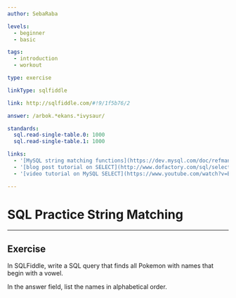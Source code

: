```yaml
---
author: SebaRaba

levels:
  - beginner
  - basic

tags:
  - introduction
  - workout

type: exercise

linkType: sqlfiddle

link: http://sqlfiddle.com/#!9/1f5b76/2

answer: /arbok.*ekans.*ivysaur/

standards:
  sql.read-single-table.0: 1000
  sql.read-single-table.1: 1000

links:
  - '[MySQL string matching functions](https://dev.mysql.com/doc/refman/5.7/en/string-comparison-functions.html){documentation}'
  - '[blog post tutorial on SELECT](http://www.dofactory.com/sql/select){website}'
  - '[video tutorial on MySQL SELECT](https://www.youtube.com/watch?v=BgK88mlgA6I){video}'

---
```


# SQL Practice String Matching

---

## Exercise

In SQLFiddle, write a SQL query that finds all Pokemon with names that begin with a vowel.

In the answer field, list the names in alphabetical order.
